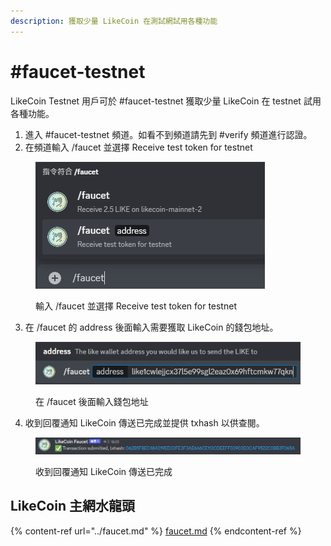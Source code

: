 ```yaml
---
description: 獲取少量 LikeCoin 在測試網試用各種功能
---
```


# #faucet-testnet

LikeCoin Testnet 用戶可於 #faucet-testnet 獲取少量 LikeCoin 在 testnet 試用各種功能。

1. 進入 #faucet-testnet 頻道。如看不到頻道請先到 #verify 頻道進行認證。
2. 在頻道輸入 /faucet 並選擇 Receive test token for testnet

<figure><img src="../../.gitbook/assets/faucet-testnet 1.png" alt=""><figcaption><p>輸入 /faucet 並選擇 Receive test token for testnet</p></figcaption></figure>

3. 在 /faucet 的 address 後面輸入需要獲取 LikeCoin 的錢包地址。

<figure><img src="../../.gitbook/assets/faucet-mainnet 2.png" alt=""><figcaption><p>在 /faucet 後面輸入錢包地址</p></figcaption></figure>

4. 收到回覆通知 LikeCoin 傳送已完成並提供 txhash 以供查閱。

<figure><img src="../../.gitbook/assets/faucet-mainnet 3.png" alt=""><figcaption><p>收到回覆通知 LikeCoin 傳送已完成</p></figcaption></figure>

## LikeCoin 主網水龍頭

{% content-ref url="../faucet.md" %}
[faucet.md](../faucet.md)
{% endcontent-ref %}

